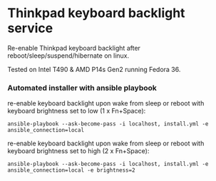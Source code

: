 Thinkpad keyboard backlight service
===================================
Re-enable Thinkpad keyboard backlight after reboot/sleep/suspend/hibernate on linux.

Tested on Intel T490 & AMD P14s Gen2 running Fedora 36.

### Automated installer with ansible playbook

re-enable keyboard backlight upon wake from sleep or reboot with keyboard brightness set to low (1 x Fn+Space):
```
ansible-playbook --ask-become-pass -i localhost, install.yml -e ansible_connection=local
```

re-enable keyboard backlight upon wake from sleep or reboot with keyboard brightness set to high (2 x Fn+Space):
```
ansible-playbook --ask-become-pass -i localhost, install.yml -e ansible_connection=local -e brightness=2
```
